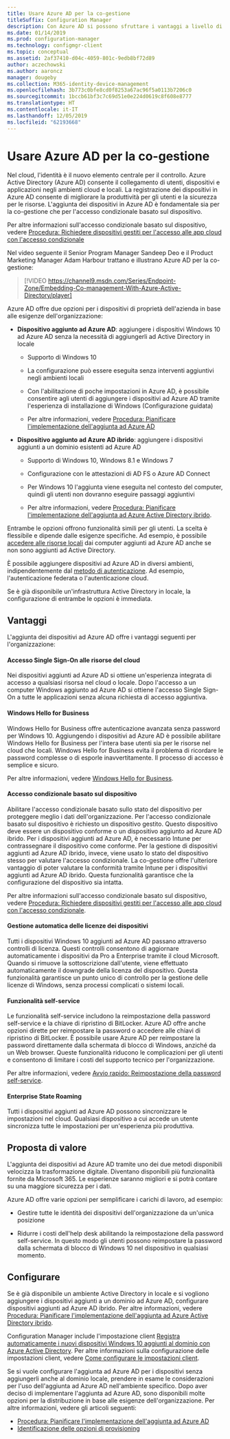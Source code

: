 ```yaml
---
title: Usare Azure AD per la co-gestione
titleSuffix: Configuration Manager
description: Con Azure AD si possono sfruttare i vantaggi a livello di produttività per gli utenti e di sicurezza per le risorse, sia per gli ambienti cloud che locali
ms.date: 01/14/2019
ms.prod: configuration-manager
ms.technology: configmgr-client
ms.topic: conceptual
ms.assetid: 2af37410-d04c-4059-801c-9edb8bf72d89
author: aczechowski
ms.author: aaroncz
manager: dougeby
ms.collection: M365-identity-device-management
ms.openlocfilehash: 3b773c0bfe8cd0f8253a67ac96f5a0113b7206c0
ms.sourcegitcommit: 1bccb61bf3c7c69d51e0e224d0619c8f608e8777
ms.translationtype: HT
ms.contentlocale: it-IT
ms.lasthandoff: 12/05/2019
ms.locfileid: "62193668"
---
```

# <a name="use-azure-ad-for-co-management"></a>Usare Azure AD per la co-gestione

Nel cloud, l'identità è il nuovo elemento centrale per il controllo. Azure Active Directory (Azure AD) consente il collegamento di utenti, dispositivi e applicazioni negli ambienti cloud e locali. La registrazione dei dispositivi in Azure AD consente di migliorare la produttività per gli utenti e la sicurezza per le risorse. L'aggiunta dei dispositivi in Azure AD è fondamentale sia per la co-gestione che per l'accesso condizionale basato sul dispositivo. 

Per altre informazioni sull'accesso condizionale basato sul dispositivo, vedere [Procedura: Richiedere dispositivi gestiti per l'accesso alle app cloud con l'accesso condizionale](https://docs.microsoft.com/azure/active-directory/conditional-access/require-managed-devices)

Nel video seguente il Senior Program Manager Sandeep Deo e il Product Marketing Manager Adam Harbour trattano e illustrano Azure AD per la co-gestione:

> [!VIDEO https://channel9.msdn.com/Series/Endpoint-Zone/Embedding-Co-management-With-Azure-Active-Directory/player]

Azure AD offre due opzioni per i dispositivi di proprietà dell'azienda in base alle esigenze dell'organizzazione:  

- **Dispositivo aggiunto ad Azure AD**: aggiungere i dispositivi Windows 10 ad Azure AD senza la necessità di aggiungerli ad Active Directory in locale  

    - Supporto di Windows 10

    - La configurazione può essere eseguita senza interventi aggiuntivi negli ambienti locali  

    - Con l'abilitazione di poche impostazioni in Azure AD, è possibile consentire agli utenti di aggiungere i dispositivi ad Azure AD tramite l'esperienza di installazione di Windows (Configurazione guidata)  

    - Per altre informazioni, vedere [Procedura: Pianificare l'implementazione dell'aggiunta ad Azure AD](https://docs.microsoft.com/azure/active-directory/devices/azureadjoin-plan)  

- **Dispositivo aggiunto ad Azure AD ibrido**: aggiungere i dispositivi aggiunti a un dominio esistenti ad Azure AD  

    - Supporto di Windows 10, Windows 8.1 e Windows 7

    - Configurazione con le attestazioni di AD FS o Azure AD Connect  

    - Per Windows 10 l'aggiunta viene eseguita nel contesto del computer, quindi gli utenti non dovranno eseguire passaggi aggiuntivi  

    - Per altre informazioni, vedere [Procedura: Pianificare l'implementazione dell'aggiunta ad Azure Active Directory ibrido](https://docs.microsoft.com/azure/active-directory/devices/hybrid-azuread-join-plan).  

Entrambe le opzioni offrono funzionalità simili per gli utenti. La scelta è flessibile e dipende dalle esigenze specifiche. Ad esempio, è possibile [accedere alle risorse locali](https://docs.microsoft.com/azure/active-directory/devices/azuread-join-sso) dai computer aggiunti ad Azure AD anche se non sono aggiunti ad Active Directory. 

È possibile aggiungere dispositivi ad Azure AD in diversi ambienti, indipendentemente dal [metodo di autenticazione](https://docs.microsoft.com/azure/security/azure-ad-choose-authn). Ad esempio, l'autenticazione federata o l'autenticazione cloud. 

Se è già disponibile un'infrastruttura Active Directory in locale, la configurazione di entrambe le opzioni è immediata. 



## <a name="benefits"></a>Vantaggi

L'aggiunta dei dispositivi ad Azure AD offre i vantaggi seguenti per l'organizzazione:

#### <a name="single-sign-on-to-cloud-resources"></a>Accesso Single Sign-On alle risorse del cloud
Nei dispositivi aggiunti ad Azure AD si ottiene un'esperienza integrata di accesso a qualsiasi risorsa nel cloud o locale. Dopo l'accesso a un computer Windows aggiunto ad Azure AD si ottiene l'accesso Single Sign-On a tutte le applicazioni senza alcuna richiesta di accesso aggiuntiva.  

#### <a name="windows-hello-for-business"></a>Windows Hello for Business
Windows Hello for Business offre autenticazione avanzata senza password per Windows 10. Aggiungendo i dispositivi ad Azure AD è possibile abilitare Windows Hello for Business per l'intera base utenti sia per le risorse nel cloud che locali. Windows Hello for Business evita il problema di ricordare le password complesse o di esporle inavvertitamente. Il processo di accesso è semplice e sicuro. 

Per altre informazioni, vedere [Windows Hello for Business](https://docs.microsoft.com/windows/security/identity-protection/hello-for-business/hello-identity-verification).  

#### <a name="device-based-conditional-access"></a>Accesso condizionale basato sul dispositivo
Abilitare l'accesso condizionale basato sullo stato del dispositivo per proteggere meglio i dati dell'organizzazione. Per l'accesso condizionale basato sul dispositivo è richiesto un dispositivo gestito. Questo dispositivo deve essere un dispositivo conforme o un dispositivo aggiunto ad Azure AD ibrido. Per i dispositivi aggiunti ad Azure AD, è necessario Intune per contrassegnare il dispositivo come conforme. Per la gestione di dispositivi aggiunti ad Azure AD ibrido, invece, viene usato lo stato del dispositivo stesso per valutare l'accesso condizionale. La co-gestione offre l'ulteriore vantaggio di poter valutare la conformità tramite Intune per i dispositivi aggiunti ad Azure AD ibrido. Questa funzionalità garantisce che la configurazione del dispositivo sia intatta. 

Per altre informazioni sull'accesso condizionale basato sul dispositivo, vedere [Procedura: Richiedere dispositivi gestiti per l'accesso alle app cloud con l'accesso condizionale](https://docs.microsoft.com/azure/active-directory/conditional-access/require-managed-devices).  

#### <a name="automatic-device-licensing"></a>Gestione automatica delle licenze dei dispositivi
Tutti i dispositivi Windows 10 aggiunti ad Azure AD passano attraverso controlli di licenza. Questi controlli consentono di aggiornare automaticamente i dispositivi da Pro a Enterprise tramite il cloud Microsoft. Quando si rimuove la sottoscrizione dall'utente, viene effettuato automaticamente il downgrade della licenza del dispositivo. Questa funzionalità garantisce un punto unico di controllo per la gestione delle licenze di Windows, senza processi complicati o sistemi locali.

#### <a name="self-service-functionality"></a>Funzionalità self-service
Le funzionalità self-service includono la reimpostazione della password self-service e la chiave di ripristino di BitLocker. Azure AD offre anche opzioni dirette per reimpostare la password o accedere alle chiavi di ripristino di BitLocker. È possibile usare Azure AD per reimpostare la password direttamente dalla schermata di blocco di Windows, anziché da un Web browser. Queste funzionalità riducono le complicazioni per gli utenti e consentono di limitare i costi del supporto tecnico per l'organizzazione.  

Per altre informazioni, vedere [Avvio rapido: Reimpostazione della password self-service](https://docs.microsoft.com/azure/active-directory/authentication/quickstart-sspr).

#### <a name="enterprise-state-roaming"></a>Enterprise State Roaming
Tutti i dispositivi aggiunti ad Azure AD possono sincronizzare le impostazioni nel cloud. Qualsiasi dispositivo a cui accede un utente sincronizza tutte le impostazioni per un'esperienza più produttiva.  



## <a name="value-proposition"></a>Proposta di valore

L'aggiunta dei dispositivi ad Azure AD tramite uno dei due metodi disponibili velocizza la trasformazione digitale. Diventano disponibili più funzionalità fornite da Microsoft 365. Le esperienze saranno migliori e si potrà contare su una maggiore sicurezza per i dati. 

Azure AD offre varie opzioni per semplificare i carichi di lavoro, ad esempio:

- Gestire tutte le identità dei dispositivi dell'organizzazione da un'unica posizione  

- Ridurre i costi dell'help desk abilitando la reimpostazione della password self-service. In questo modo gli utenti possono reimpostare la password dalla schermata di blocco di Windows 10 nel dispositivo in qualsiasi momento.  



## <a name="configure"></a>Configurare

Se è già disponibile un ambiente Active Directory in locale e si vogliono aggiungere i dispositivi aggiunti a un dominio ad Azure AD, configurare dispositivi aggiunti ad Azure AD ibrido. Per altre informazioni, vedere [Procedura: Pianificare l'implementazione dell'aggiunta ad Azure Active Directory ibrido](https://docs.microsoft.com/azure/active-directory/devices/hybrid-azuread-join-plan). 

Configuration Manager include l'impostazione client [Registra automaticamente i nuovi dispositivi Windows 10 aggiunti al dominio con Azure Active Directory](/sccm/core/clients/deploy/about-client-settings#automatically-register-new-windows-10-domain-joined-devices-with-azure-active-directory). Per altre informazioni sulla configurazione delle impostazioni client, vedere [Come configurare le impostazioni client](/sccm/core/clients/deploy/configure-client-settings).

Se si vuole configurare l'aggiunta ad Azure AD per i dispositivi senza aggiungerli anche al dominio locale, prendere in esame le considerazioni per l'uso dell'aggiunta ad Azure AD nell'ambiente specifico. Dopo aver deciso di implementare l'aggiunta ad Azure AD, sono disponibili molte opzioni per la distribuzione in base alle esigenze dell'organizzazione. Per altre informazioni, vedere gli articoli seguenti:
- [Procedura: Pianificare l'implementazione dell'aggiunta ad Azure AD](https://docs.microsoft.com/azure/active-directory/devices/azureadjoin-plan)  
- [Identificazione delle opzioni di provisioning](https://docs.microsoft.com/azure/active-directory/devices/azureadjoin-plan#understand-your-provisioning-options)  

